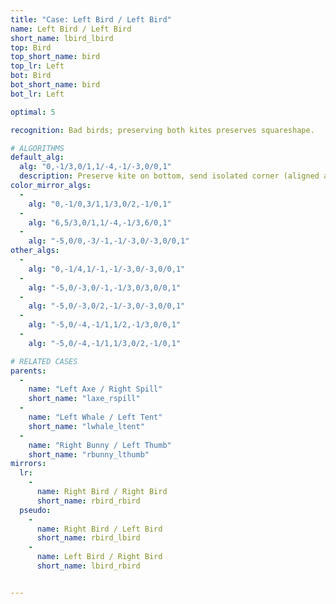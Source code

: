 ```yaml
---
title: "Case: Left Bird / Left Bird"
name: Left Bird / Left Bird
short_name: lbird_lbird
top: Bird
top_short_name: bird
top_lr: Left
bot: Bird
bot_short_name: bird
bot_lr: Left

optimal: 5

recognition: Bad birds; preserving both kites preserves squareshape.

# ALGORITHMS
default_alg:
  alg: "0,-1/3,0/1,1/-4,-1/-3,0/0,1"
  description: Preserve kite on bottom, send isolated corner (aligned away from slice) to form axe/spill.
color_mirror_algs:
  -
    alg: "0,-1/0,3/1,1/3,0/2,-1/0,1"
  -
    alg: "6,5/3,0/1,1/-4,-1/3,6/0,1"
  -
    alg: "-5,0/0,-3/-1,-1/-3,0/-3,0/0,1"
other_algs:
  -
    alg: "0,-1/4,1/-1,-1/-3,0/-3,0/0,1"
  -
    alg: "-5,0/-3,0/-1,-1/3,0/3,0/0,1"
  -
    alg: "-5,0/-3,0/2,-1/-3,0/-3,0/0,1"
  -
    alg: "-5,0/-4,-1/1,1/2,-1/3,0/0,1"
  -
    alg: "-5,0/-4,-1/1,1/3,0/2,-1/0,1"

# RELATED CASES
parents:
  -
    name: "Left Axe / Right Spill"
    short_name: "laxe_rspill"
  -
    name: "Left Whale / Left Tent"
    short_name: "lwhale_ltent"
  -
    name: "Right Bunny / Left Thumb"
    short_name: "rbunny_lthumb"
mirrors:
  lr:
    -
      name: Right Bird / Right Bird
      short_name: rbird_rbird
  pseudo:
    -
      name: Right Bird / Left Bird
      short_name: rbird_lbird
    -
      name: Left Bird / Right Bird
      short_name: lbird_rbird


---
```


